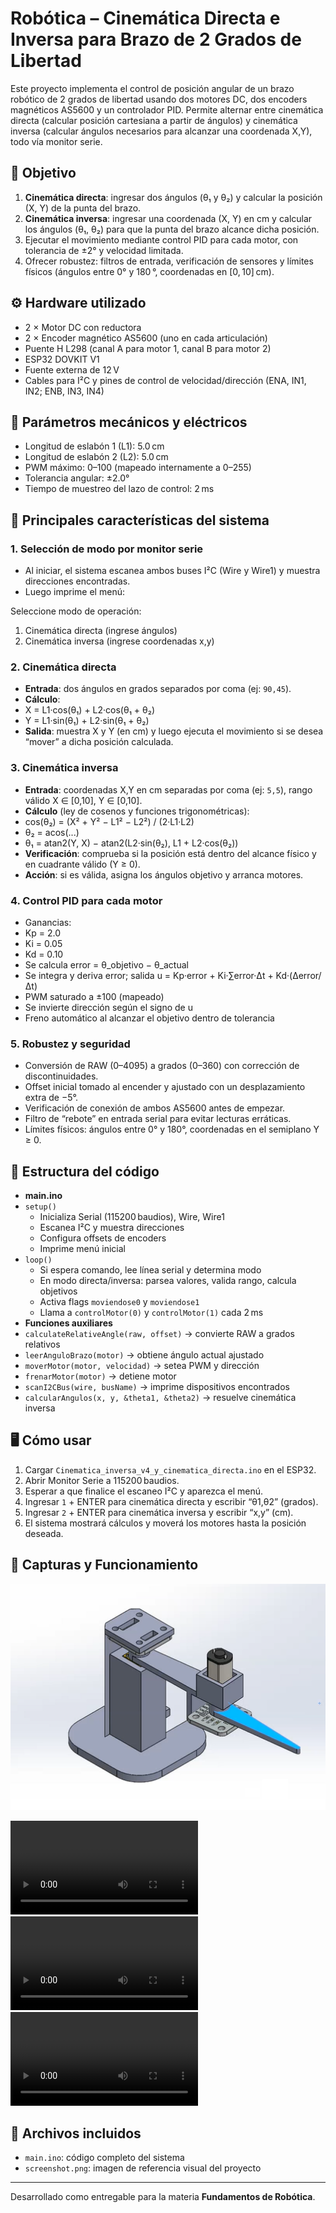 # Robótica – Cinemática Directa e Inversa para Brazo de 2 Grados de Libertad

Este proyecto implementa el control de posición angular de un brazo robótico de 2 grados de libertad usando dos motores DC, dos encoders magnéticos AS5600 y un controlador PID. Permite alternar entre cinemática directa (calcular posición cartesiana a partir de ángulos) y cinemática inversa (calcular ángulos necesarios para alcanzar una coordenada X,Y), todo vía monitor serie.

## 🎯 Objetivo

1. **Cinemática directa**: ingresar dos ángulos (θ₁ y θ₂) y calcular la posición (X, Y) de la punta del brazo.  
2. **Cinemática inversa**: ingresar una coordenada (X, Y) en cm y calcular los ángulos (θ₁, θ₂) para que la punta del brazo alcance dicha posición.  
3. Ejecutar el movimiento mediante control PID para cada motor, con tolerancia de ±2° y velocidad limitada.  
4. Ofrecer robustez: filtros de entrada, verificación de sensores y límites físicos (ángulos entre 0° y 180 °, coordenadas en [0, 10] cm).

## ⚙️ Hardware utilizado

- 2 × Motor DC con reductora  
- 2 × Encoder magnético AS5600 (uno en cada articulación)  
- Puente H L298 (canal A para motor 1, canal B para motor 2)  
- ESP32 DOVKIT V1  
- Fuente externa de 12 V  
- Cables para I²C y pines de control de velocidad/dirección (ENA, IN1, IN2; ENB, IN3, IN4)

## 📐 Parámetros mecánicos y eléctricos

- Longitud de eslabón 1 (L1): 5.0 cm  
- Longitud de eslabón 2 (L2): 5.0 cm  
- PWM máximo: 0–100 (mapeado internamente a 0–255)  
- Tolerancia angular: ±2.0°  
- Tiempo de muestreo del lazo de control: 2 ms  

## 🧠 Principales características del sistema

### 1. Selección de modo por monitor serie

- Al iniciar, el sistema escanea ambos buses I²C (Wire y Wire1) y muestra direcciones encontradas.  
- Luego imprime el menú:
  
Seleccione modo de operación:
1. Cinemática directa (ingrese ángulos)
2. Cinemática inversa (ingrese coordenadas x,y)


### 2. Cinemática directa

- **Entrada**: dos ángulos en grados separados por coma (ej: `90,45`).  
- **Cálculo**:  
- X = L1·cos(θ₁) + L2·cos(θ₁ + θ₂)  
- Y = L1·sin(θ₁) + L2·sin(θ₁ + θ₂)  
- **Salida**: muestra X y Y (en cm) y luego ejecuta el movimiento si se desea “mover” a dicha posición calculada.

### 3. Cinemática inversa

- **Entrada**: coordenadas X,Y en cm separadas por coma (ej: `5,5`), rango válido X ∈ [0,10], Y ∈ [0,10].  
- **Cálculo** (ley de cosenos y funciones trigonométricas):  
- cos(θ₂) = (X² + Y² − L1² − L2²) / (2·L1·L2)  
- θ₂ = acos(...)  
- θ₁ = atan2(Y, X) − atan2(L2·sin(θ₂), L1 + L2·cos(θ₂))  
- **Verificación**: comprueba si la posición está dentro del alcance físico y en cuadrante válido (Y ≥ 0).  
- **Acción**: si es válida, asigna los ángulos objetivo y arranca motores.

### 4. Control PID para cada motor

- Ganancias:  
- Kp = 2.0  
- Ki = 0.05  
- Kd = 0.10  
- Se calcula error = θ_objetivo − θ_actual  
- Se integra y deriva error; salida u = Kp·error + Ki·∑error·Δt + Kd·(Δerror/Δt)  
- PWM saturado a ±100 (mapeado)  
- Se invierte dirección según el signo de u  
- Freno automático al alcanzar el objetivo dentro de tolerancia

### 5. Robustez y seguridad

- Conversión de RAW (0–4095) a grados (0–360) con corrección de discontinuidades.  
- Offset inicial tomado al encender y ajustado con un desplazamiento extra de −5°.  
- Verificación de conexión de ambos AS5600 antes de empezar.  
- Filtro de “rebote” en entrada serial para evitar lecturas erráticas.  
- Límites físicos: ángulos entre 0° y 180°, coordenadas en el semiplano Y ≥ 0.

## 📁 Estructura del código

- **main.ino**  
- `setup()`  
  - Inicializa Serial (115200 baudios), Wire, Wire1  
  - Escanea I²C y muestra direcciones  
  - Configura offsets de encoders  
  - Imprime menú inicial  
- `loop()`  
  - Si espera comando, lee línea serial y determina modo  
  - En modo directa/inversa: parsea valores, valida rango, calcula objetivos  
  - Activa flags `moviendose0` y `moviendose1`  
  - Llama a `controlMotor(0)` y `controlMotor(1)` cada 2 ms  
- **Funciones auxiliares**  
- `calculateRelativeAngle(raw, offset)` → convierte RAW a grados relativos  
- `leerAnguloBrazo(motor)` → obtiene ángulo actual ajustado  
- `moverMotor(motor, velocidad)` → setea PWM y dirección  
- `frenarMotor(motor)` → detiene motor  
- `scanI2CBus(wire, busName)` → imprime dispositivos encontrados  
- `calcularAngulos(x, y, &theta1, &theta2)` → resuelve cinemática inversa  

## 🖥️ Cómo usar

1. Cargar `Cinematica_inversa_v4_y_cinematica_directa.ino` en el ESP32.  
2. Abrir Monitor Serie a 115200 baudios.  
3. Esperar a que finalice el escaneo I²C y aparezca el menú.  
4. Ingresar `1` + ENTER para cinemática directa y escribir “θ1,θ2” (grados).  
5. Ingresar `2` + ENTER para cinemática inversa y escribir “x,y” (cm).  
6. El sistema mostrará cálculos y moverá los motores hasta la posición deseada.  

## 📸 Capturas y Funcionamiento

![Captura del proyecto](screenshot.png)

<video src="https://github.com/user-attachments/assets/4a18f0a9-47c6-4eb9-9952-6b54f74541a8.mp4" controls style="max-width:100%;"></video>
<video src="https://github.com/user-attachments/assets/fbe9209d-be4b-495e-834e-1509b448d2aa.mp4" controls style="max-width:100%;"></video>
<video src="https://github.com/user-attachments/assets/9b6261e0-5f73-4eb6-aaa3-88af923ea95c.mp4" controls style="max-width:100%;"></video>


## 📁 Archivos incluidos

- `main.ino`: código completo del sistema
- `screenshot.png`: imagen de referencia visual del proyecto


---

Desarrollado como entregable para la materia **Fundamentos de Robótica**.  
